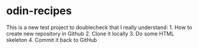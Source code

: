 # odin-recipes

This is a new test project to doublecheck that I really understand:
    1. How to create new repository in Github
    2. Clone it locally
    3. Do some HTML skeleton
    4. Commit it back to GitHub